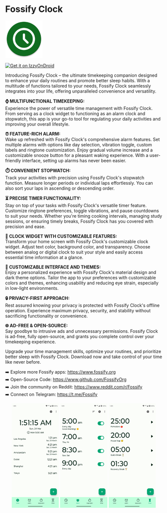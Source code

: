# Fossify Clock
<img alt="Logo" src="graphics/icon.webp" width="120" />

<a href="https://apt.izzysoft.de/fdroid/index/apk/org.fossify.clock"><img src="https://gitlab.com/IzzyOnDroid/repo/-/raw/master/assets/IzzyOnDroid.png" alt="Get it on IzzyOnDroid" height=80/></a>

Introducing Fossify Clock – the ultimate timekeeping companion designed to enhance your daily routines and promote better sleep habits. With a multitude of functions tailored to your needs, Fossify Clock seamlessly integrates into your life, offering unparalleled convenience and versatility.

**⌚ MULTIFUNCTIONAL TIMEKEEPING:**  
Experience the power of versatile time management with Fossify Clock. From serving as a clock widget to functioning as an alarm clock and stopwatch, this app is your go-to tool for regulating your daily activities and improving your overall lifestyle.

**⏰ FEATURE-RICH ALARM:**  
Wake up refreshed with Fossify Clock's comprehensive alarm features. Set multiple alarms with options like day selection, vibration toggle, custom labels and ringtone customization. Enjoy gradual volume increase and a customizable snooze button for a pleasant waking experience. With a user-friendly interface, setting up alarms has never been easier.

**⏱️ CONVENIENT STOPWATCH:**  
Track your activities with precision using Fossify Clock's stopwatch function. Measure longer periods or individual laps effortlessly. You can also sort your laps in ascending or descending order.

**⏳ PRECISE TIMER FUNCTIONALITY:**  
Stay on top of your tasks with Fossify Clock's versatile timer feature. Customize ringtone preferences, toggle vibrations, and pause countdowns to suit your needs. Whether you're timing cooking intervals, managing study sessions, or ensuring timely breaks, Fossify Clock has you covered with precision and ease.

**🌈 CLOCK WIDGET WITH CUSTOMIZABLE FEATURES:**  
Transform your home screen with Fossify Clock's customizable clock widget. Adjust text color, background color, and transparency. Choose between analog or digital clock to suit your style and easily access essential time information at a glance.

**🎨 CUSTOMIZABLE INTERFACE AND THEMES:**  
Enjoy a personalized experience with Fossify Clock's material design and dark theme options. Tailor the app to your preferences with customizable colors and themes, enhancing usability and reducing eye strain, especially in low-light environments.

**🔒 PRIVACY-FIRST APPROACH:**  
Rest assured knowing your privacy is protected with Fossify Clock's offline operation. Experience maximum privacy, security, and stability without sacrificing functionality or convenience.

**🌐 AD-FREE & OPEN-SOURCE:**  
Say goodbye to intrusive ads and unnecessary permissions. Fossify Clock is ad-free, fully open-source, and grants you complete control over your timekeeping experience.

Upgrade your time management skills, optimize your routines, and prioritize better sleep with Fossify Clock. Download now and take control of your time like never before.

➡️ Explore more Fossify apps: https://www.fossify.org<br>
➡️ Open-Source Code: https://www.github.com/FossifyOrg<br>
➡️ Join the community on Reddit: https://www.reddit.com/r/Fossify<br>
➡️ Connect on Telegram: https://t.me/Fossify

<div align="center">
<img alt="App image" src="fastlane/metadata/android/en-US/images/phoneScreenshots/1_en-US.png" width="30%">
<img alt="App image" src="fastlane/metadata/android/en-US/images/phoneScreenshots/2_en-US.png" width="30%">
<img alt="App image" src="fastlane/metadata/android/en-US/images/phoneScreenshots/3_en-US.png" width="30%">
</div>


